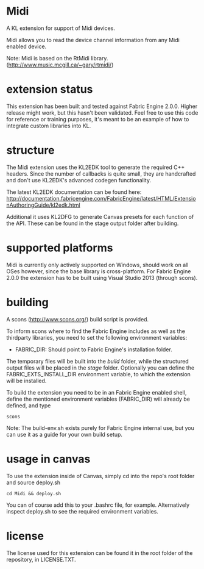 Midi
=========
A KL extension for support of Midi devices.

Midi allows you to read the device channel information from any Midi enabled device.

Note: Midi is based on the RtMidi library. (http://www.music.mcgill.ca/~gary/rtmidi/)

extension status
================

This extension has been built and tested against Fabric Engine 2.0.0. Higher release might work, but this hasn't been validated. Feel free to use this code for reference or training purposes, it's meant to be an example of how to integrate custom libraries into KL.

structure
=========

The Midi extension uses the KL2EDK tool to generate the required C++ headers. Since the number of callbacks is quite small, they are handcrafted and don't use KL2EDK's advanced codegen functionality.

The latest KL2EDK documentation can be found here: http://documentation.fabricengine.com/FabricEngine/latest/HTML/ExtensionAuthoringGuide/kl2edk.html

Additional it uses KL2DFG to generate Canvas presets for each function of the API. These can be found in the stage output folder after building.

supported platforms
===================

Midi is currently only actively supported on Windows, should work on all OSes however, since the base library is cross-platform.
For Fabric Engine 2.0.0 the extension has to be built using Visual Studio 2013 (through scons).

building
========

A scons (http://www.scons.org/) build script is provided.

To inform scons where to find the Fabric Engine includes as well as the thirdparty libraries, you need to set the following environment variables:

* FABRIC_DIR: Should point to Fabric Engine's installation folder.

The temporary files will be built into the *build* folder, while the structured output files will be placed in the *stage* folder. Optionally you can define the FABRIC_EXTS_INSTALL_DIR environment variable, to which the extension will be installed.

To build the extension you need to be in an Fabric Engine enabled shell, define the mentioned environment variables (FABRIC_DIR) will already be defined, and type

    scons

Note: The build-env.sh exists purely for Fabric Engine internal use, but you can use it as a guide for your own build setup.

usage in canvas
==================

To use the extension inside of Canvas, simply cd into the repo's root folder and source deploy.sh

    cd Midi && deploy.sh

You can of course add this to your .bashrc file, for example. Alternatively inspect deploy.sh to see the required environment variables.

license
==========

The license used for this extension can be found it in the root folder of the repository, in LICENSE.TXT.
